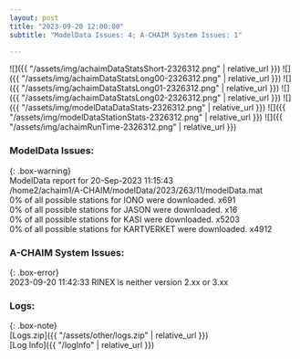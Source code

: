 ```yaml
---
layout: post
title: "2023-09-20 12:00:00"
subtitle: "ModelData Issues: 4; A-CHAIM System Issues: 1"

---
```


![]({{ "/assets/img/achaimDataStatsShort-2326312.png" | relative_url }})
![]({{ "/assets/img/achaimDataStatsLong00-2326312.png" | relative_url }})
![]({{ "/assets/img/achaimDataStatsLong01-2326312.png" | relative_url }})
![]({{ "/assets/img/achaimDataStatsLong02-2326312.png" | relative_url }})
![]({{ "/assets/img/modelDataDataStats-2326312.png" | relative_url }})
![]({{ "/assets/img/modelDataStationStats-2326312.png" | relative_url }})
![]({{ "/assets/img/achaimRunTime-2326312.png" | relative_url }})


### ModelData Issues:  
  
{: .box-warning}  
 ModelData report for 20-Sep-2023 11:15:43   
 /home2/achaim1/A-CHAIM/modelData/2023/263/11/modelData.mat   
 0% of all possible stations for IONO were downloaded. x691   
 0% of all possible stations for JASON were downloaded. x16   
 0% of all possible stations for KASI were downloaded. x5203   
 0% of all possible stations for KARTVERKET were downloaded. x4912   
  
### A-CHAIM System Issues:  
  
{: .box-error}  
2023-09-20 11:42:33 RINEX is neither version 2.xx or 3.xx  

### Logs:  
  
{: .box-note}  
[Logs.zip]({{ "/assets/other/logs.zip" | relative_url }})  
[Log Info]({{ "/logInfo" | relative_url }})  
